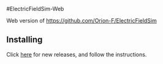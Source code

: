 #ElectricFieldSim-Web

Web version of https://github.com/Orion-F/ElectricFieldSim

## Installing

Click [here](https://github.com/michaelyfan/ElectricFieldSim-Web/releases) for new releases, and follow the instructions.